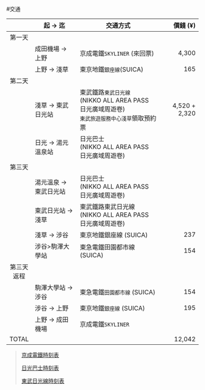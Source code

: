 #交通

||起 -> 迄|交通方式| 價錢 (¥)|
|:---:|-------------|----------------------------------------|-----:|
|第一天||||
|     |成田機場 -> 上野|京成電鐵`SKYLINER` (來回票)|4,300|
|     |上野 -> 淺草|東京地鐵`銀座線`(SUICA)|165|
|第二天||||
|     |淺草 -> 東武日光站|東武鐵路`東武日光線`<br/>(NIKKO ALL AREA PASS 日光廣域周遊卷)<br/>`東武旅遊服務中心淺草`領取預約票|4,520 + 2,320 |
|     |日光 -> 湯元溫泉站|日光巴士<br/>(NIKKO ALL AREA PASS 日光廣域周遊卷)||
|第三天||||
|     |湯元溫泉 -> 東武日光站|日光巴士<br/>(NIKKO ALL AREA PASS 日光廣域周遊卷)||
|     |東武日光站 -> 淺草|東武鐵路東武日光線<br/>(NIKKO ALL AREA PASS 日光廣域周遊卷)||
|     |淺草 -> 涉谷|東京地鐵銀座線 (SUICA)|237|
|     |涉谷>駒澤大學站|東急電鐵田園都市線 (SUICA)|154|
|第三天<br/>返程||||
|     |駒澤大學站 -> 涉谷|東急電鐵`田園都市線` (SUICA)|154|
|     |涉谷 -> 上野|東京地鐵`銀座線` (SUICA)|195|
|     |上野 -> 成田機場|京成電鐵`SKYLINER`||
|TOTAL||| 12,042 |

> [京成電鐵時刻表](http://www.keisei.co.jp/keisei/tetudou/skyliner/tc/ae_timetable/index.php)
>
> [日光巴士時刻表](http://www.tobu-bus.com/pc/area/pdf/touki.pdf?20161124)
>
> [東武日光線時刻表](http://www.tobu.co.jp/foreign/pdf/timetablesTcn.pdf)
